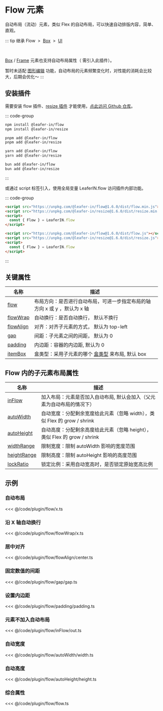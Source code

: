 <script setup>
import Case from '/component/Case.vue'
</script>

# Flow 元素

自动布局（流动）元素，类似 Flex 的自动布局，可以快速自动排版内容，简单、直观。

<case name="Flow" count=6 height=160 editor=false></case>

::: tip 继承
Flow &nbsp;>&nbsp; [Box](/reference/display/Box.md) &nbsp;>&nbsp; [UI](/reference/display/UI.md)

<br/>

[Box](/reference/display/Box.md) / [Frame](/reference/display/Frame.md) 元素也支持自动布局属性（ 需引入此插件）。

暂时未适配 [图形编辑](/plugin/in/editor/index.md) 功能，自动布局的元素频繁变化时，对性能的消耗会比较大，后期会优化～
:::

## 安装插件

需要安装 flow 插件、[resize 插件](/plugin/in/resize/index.md) 才能使用，[点此访问 Github 仓库](https://github.com/leaferjs/leafer-in/tree/main/packages/flow)。

::: code-group

```sh [npm]
npm install @leafer-in/flow
npm install @leafer-in/resize
```

```sh [pnpm]
pnpm add @leafer-in/flow
pnpm add @leafer-in/resize
```

```sh [yarn]
yarn add @leafer-in/flow
yarn add @leafer-in/resize
```

```sh [bun]
bun add @leafer-in/flow
bun add @leafer-in/resize
```

:::

或通过 script 标签引入，使用全局变量 LeaferIN.flow 访问插件内部功能。

::: code-group

```html [flow.min]
<script src="https://unpkg.com/@leafer-in/flow@1.6.0/dist/flow.min.js"></script>
<script src="https://unpkg.com/@leafer-in/resize@1.6.0/dist/resize.min.js"></script>
<script>
  const { Flow } = LeaferIN.flow
</script>
```

```html [flow]
<script src="https://unpkg.com/@leafer-in/flow@1.6.0/dist/flow.js"></script>
<script src="https://unpkg.com/@leafer-in/resize@1.6.0/dist/resize.js"></script>
<script>
  const { Flow } = LeaferIN.flow
</script>
```

<!-- https://unpkg.com 无法访问时，可替换为 https://cdn.jsdelivr.net/npm -->

:::

## 关键属性

| 名称                                           | 描述                                                                          |
| ---------------------------------------------- | ----------------------------------------------------------------------------- |
| [flow](/plugin/in/flow/Flow/flow.md)           | 布局方向：是否进行自动布局，可进一步指定布局的轴方向 x 或 y ，默认为 x 轴     |
| [flowWrap](/plugin/in/flow/Flow/flowWrap.md)   | 自动换行：是否自动换行， 默认不换行                                           |
| [flowAlign](/plugin/in/flow/Flow/flowAlign.md) | 对齐：对齐子元素的方式， 默认为 top-left                                      |
| [gap](/plugin/in/flow/Flow/gap.md)             | 间距：子元素之间的间距， 默认为 0                                             |
| [padding](/plugin/in/flow/Flow/padding.md)     | 内边距：容器的内边距, 默认为 0                                                |
| [itemBox](/plugin/in/flow/Flow/itemBox.md)     | 盒类型：采用子元素的哪个 [盒类型](/guide/advanced/bounds.md) 来布局, 默认 box |

## Flow 内的子元素布局属性

| 名称                                               | 描述                                                                      |
| -------------------------------------------------- | ------------------------------------------------------------------------- |
| [inFlow](/plugin/in/flow/Flow/inFlow.md)           | 加入布局：元素是否加入自动布局, 默认会加入（父元素为自动布局的情况下）    |
| [autoWidth](/plugin/in/flow/Flow/autoWidth.md)     | 自动宽度：分配剩余宽度给此元素（忽略 width），类似 Flex 的 grow / shrink  |
| [autoHeight](/plugin/in/flow/Flow/autoHeight.md)   | 自动高度：分配剩余高度给此元素（忽略 height），类似 Flex 的 grow / shrink |
| [widthRange](/plugin/in/flow/Flow/widthRange.md)   | 限制宽度：限制 autoWidth 影响的宽度范围                                   |
| [heightRange](/plugin/in/flow/Flow/heightRange.md) | 限制高度：限制 autoHeight 影响的高度范围                                  |
| [lockRatio](/plugin/in/flow/Flow/lockRatio.md)     | 锁定比例：采用自动宽高时，是否锁定原始宽高比例                            |

<!-- ## 继承元素

### [Box](/reference/display/Box.md) -->

## 示例

<case name="Flow" count=1 height=130 editor=false></case>

### 自动布局

<<< @/code/plugin/flow/x.ts

<case name="FlowWrap" index=0 height=130 editor=false></case>

### 沿 X 轴自动换行

<<< @/code/plugin/flow/flowWrap/x.ts

<case name="FlowAlign" index=4 height=130 editor=false></case>

### 居中对齐

<<< @/code/plugin/flow/flowAlign/center.ts

<case name="FlowGap"  index=0 height=130 editor=false></case>

### 固定数值的间距

<<< @/code/plugin/flow/gap/gap.ts

<case name="FlowPadding" index=0 height=160 editor=false></case>

### 设置内边距

<<< @/code/plugin/flow/padding/padding.ts

<case name="FlowIn" index=1 height=160 editor=false></case>

### 元素不加入自动布局

<<< @/code/plugin/flow/inFlow/out.ts

<case name="FlowAutoSize" index=0 height=130 editor=false></case>

### 自动宽度

<<< @/code/plugin/flow/autoWidth/width.ts

<case name="FlowAutoSize" index=2 height=130 editor=false></case>

### 自动高度

<<< @/code/plugin/flow/autoHeight/height.ts

### 综合属性

<<< @/code/plugin/flow/flow.ts
